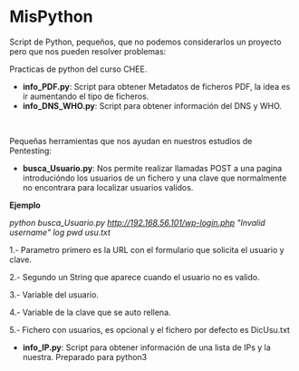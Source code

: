 # MisPython

Script de Python, pequeños, que no podemos considerarlos un proyecto pero que nos pueden resolver problemas:

Practicas de python del curso CHEE.  

* **info_PDF.py**:  Script para obtener Metadatos de ficheros PDF, la idea es ir aumentando el tipo de ficheros.
* **info_DNS_WHO.py**:  Script para obtener información del DNS y WHO.
<BR>

Pequeñas herramientas que nos ayudan en nuestros estudios de Pentesting:  

* **busca_Usuario.py**: Nos permite realizar llamadas POST a una pagina introducióndo los usuarios de un fichero y una clave que normalmente no encontrara para localizar usuarios validos.

**Ejemplo**

*python busca_Usuario.py http://192.168.56.101/wp-login.php "Invalid username" log pwd usu.txt*

1.- Parametro primero es la URL con el formulario que solicita el usuario y clave.

2.- Segundo un String que aparece cuando el usuario no es valido.

3.- Variable del usuario.

4.- Variable de la clave que se auto rellena.

5.- Fichero con usuarios, es opcional y el fichero por defecto es DicUsu.txt
<BR>

* **info_IP.py**:  Script para obtener información de una lista de IPs y la nuestra.  Preparado para python3



